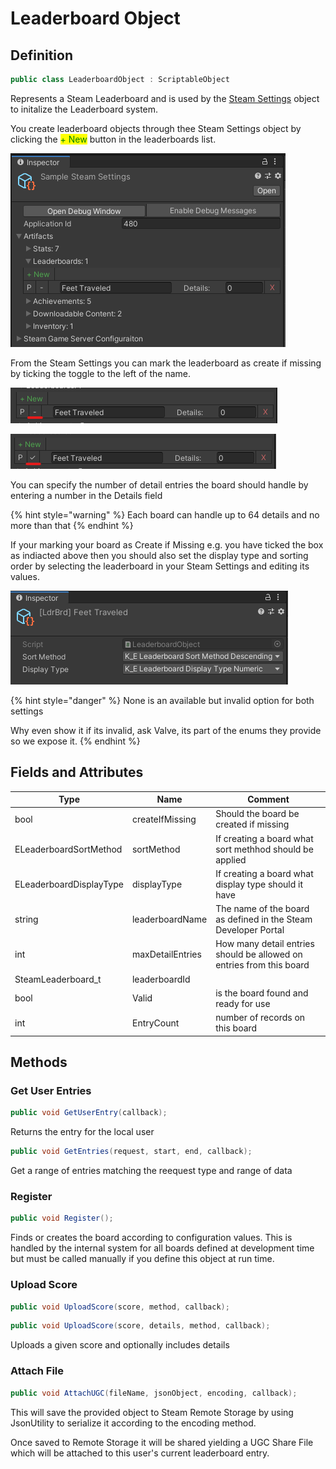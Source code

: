 # Leaderboard Object

## Definition

```csharp
public class LeaderboardObject : ScriptableObject
```

Represents a Steam Leaderboard and is used by the [Steam Settings](steam-settings.md) object to initalize the Leaderboard system.

You create leaderboard objects through thee Steam Settings object by clicking the <mark style="color:green;">+ New</mark> button in the leaderboards list.

![](<../../../.gitbook/assets/image (184).png>)

From the Steam Settings you can mark the leaderboard as create if missing by ticking the toggle to the left of the name.

![](<../../../.gitbook/assets/image (152).png>)

![](<../../../.gitbook/assets/image (165).png>)

You can specify the number of detail entries the board should handle by entering a number in the Details field

{% hint style="warning" %}
Each board can handle up to 64 details and no more than that
{% endhint %}

If your marking your board as Create if Missing e.g. you have ticked the box as indiacted above then you should also set the display type and sorting order by selecting the leaderboard in your Steam Settings and editing its values.

![](<../../../.gitbook/assets/image (153) (1).png>)

{% hint style="danger" %}
None is an available but invalid option for both settings



Why even show it if its invalid, ask Valve, its part of the enums they provide so we expose it.
{% endhint %}

## Fields and Attributes

| Type                    | Name             | Comment                                                              |
| ----------------------- | ---------------- | -------------------------------------------------------------------- |
| bool                    | createIfMissing  | Should the board be created if missing                               |
| ELeaderboardSortMethod  | sortMethod       | If creating a board what sort methhod should be applied              |
| ELeaderboardDisplayType | displayType      | If creating a board what display type should it have                 |
| string                  | leaderboardName  | The name of the board as defined in the Steam Developer Portal       |
| int                     | maxDetailEntries | How many detail entries should be allowed on entries from this board |
| SteamLeaderboard\_t     | leaderboardId    |                                                                      |
| bool                    | Valid            | is the board found and ready for use                                 |
| int                     | EntryCount       | number of records on this board                                      |

## Methods

### Get User Entries

```csharp
public void GetUserEntry(callback);
```

Returns the entry for the local user

```csharp
public void GetEntries(request, start, end, callback);
```

Get a range of entries matching the reequest type and range of data

### Register

```csharp
public void Register();
```

Finds or creates the board according to configuration values. This is handled by the internal system for all boards defined at development time but must be called manually if you define this object at run time.

### Upload Score

```csharp
public void UploadScore(score, method, callback);
```

```csharp
public void UploadScore(score, details, method, callback);
```

Uploads a given score and optionally includes details

### Attach File

```csharp
public void AttachUGC(fileName, jsonObject, encoding, callback);
```

This will save the provided object to Steam Remote Storage by using JsonUtility to serialize it according to the encoding method.&#x20;

Once saved to Remote Storage it will be shared  yielding a UGC Share File which will be attached to this user's current leaderboard entry.
